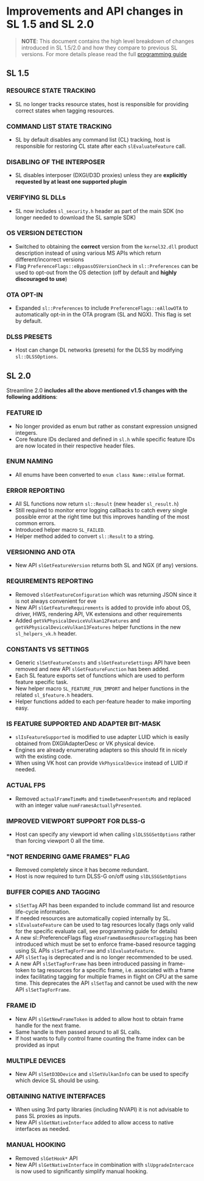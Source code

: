 # Improvements and API changes in SL 1.5 and SL 2.0

> **NOTE**:
> This document contains the high level breakdown of changes introduced in SL 1.5/2.0 and how they compare to previous SL versions. For more details please read the full [programming guide](./ProgrammingGuide.md)

## SL 1.5

### RESOURCE STATE TRACKING

* SL no longer tracks resource states, host is responsible for providing correct states when tagging resources.

### COMMAND LIST STATE TRACKING

* SL by default disables any command list (CL) tracking, host is responsible for restoring CL state after each `slEvaluateFeature` call.

### DISABLING OF THE INTERPOSER

* SL disables interposer (DXGI/D3D proxies) unless they are **explicitly requested by at least one supported plugin**

### VERIFYING SL DLLs

* SL now includes `sl_security.h` header as part of the main SDK (no longer needed to download the SL sample SDK)

### OS VERSION DETECTION

* Switched to obtaining the **correct** version from the `kernel32.dll` product description instead of using various MS APIs which return different/incorrect versions
* Flag `PreferenceFlags::eBypassOSVersionCheck` in `sl::Preferences` can be used to opt-out from the OS detection (off by default and **highly discouraged to use**)

### OTA OPT-IN

* Expanded `sl::Preferences` to include `PreferenceFlags::eAllowOTA` to automatically opt-in in the OTA program (SL and NGX). This flag is set by default.

### DLSS PRESETS

* Host can change DL networks (presets) for the DLSS by modifying `sl::DLSSOptions`.

## SL 2.0

Streamline 2.0 **includes all the above mentioned v1.5 changes with the following additions**:

### FEATURE ID

* No longer provided as enum but rather as constant expression unsigned integers.
* Core feature IDs declared and defined in `sl.h` while specific feature IDs are now located in their respective header files.

### ENUM NAMING

* All enums have been converted to `enum class Name::eValue` format.

### ERROR REPORTING

* All SL functions now return `sl::Result` (new header `sl_result.h`)
* Still required to monitor error logging callbacks to catch every single possible error at the right time but this improves handling of the most common errors.
* Introduced helper macro `SL_FAILED`.
* Helper method added to convert `sl::Result` to a string.

### VERSIONING AND OTA

* New API `slGetFeatureVersion` returns both SL and NGX (if any) versions.

### REQUIREMENTS REPORTING

* Removed `slGetFeatureConfiguration` which was returning JSON since it is not always convenient for eve
* New API `slGetFeatureRequirements` is added to provide info about OS, driver, HWS, rendering API, VK extensions and other requirements
* Added `getVkPhysicalDeviceVulkan12Features` and `getVkPhysicalDeviceVulkan13Features` helper functions in the new `sl_helpers_vk.h` header.

### CONSTANTS VS SETTINGS

* Generic `slSetFeatureConsts` and `slGetFeatureSettings` API have been removed and new API `slGetFeatureFunction` has been added.
* Each SL feature exports set of functions which are used to perform feature specific task.
* New helper macro `SL_FEATURE_FUN_IMPORT` and helper functions in the related `sl_$feature.h` headers.
* Helper functions added to each per-feature header to make importing easy.

### IS FEATURE SUPPORTED AND ADAPTER BIT-MASK

* `slIsFeatureSupported` is modified to use adapter LUID which is easily obtained from DXGIAdapterDesc or VK physical device.
* Engines are already enumerating adapters so this should fit in nicely with the existing code.
* When using VK host can provide `VkPhysicalDevice` instead of LUID if needed.

### ACTUAL FPS

* Removed `actualFrameTimeMs` and `timeBetweenPresentsMs` and replaced with an integer value `numFramesActuallyPresented`.

### IMPROVED VIEWPORT SUPPORT FOR DLSS-G

* Host can specify any viewport id when calling `slDLSSGSetOptions` rather than forcing viewport 0 all the time.

### "NOT RENDERING GAME FRAMES" FLAG

* Removed completely since it has become redundant.
* Host is now required to turn DLSS-G on/off using `slDLSSGSetOptions`

### BUFFER COPIES AND TAGGING

* `slSetTag` API has been expanded to include command list and resource life-cycle information.
* If needed resources are automatically copied internally by SL.
* `slEvaluateFeature` can be used to tag resources locally (tags only valid for the specific evaluate call, see programming guide for details)
* A new sl::PreferenceFlags flag `eUseFrameBasedResourceTagging` has been introduced which must be set to enforce frame-based resource tagging using SL APIs `slSetTagForFrame` and `slEvaluateFeature`.
* API `slSetTag` is deprecated and is no longer recommended to be used.
* A new API `slSetTagForFrame` has been introduced passing in frame-token to tag resources for a specific frame, i.e. associated with a frame index facilitating tagging for multiple frames in flight on CPU at the same time. This deprecates the API `slSetTag` and cannot be used with the new API `slSetTagForFrame`.

### FRAME ID

* New API `slGetNewFrameToken` is added to allow host to obtain frame handle for the next frame.
* Same handle is then passed around to all SL calls.
* If host wants to fully control frame counting the frame index can be provided as input

### MULTIPLE DEVICES

* New API `slSetD3DDevice` and `slSetVulkanInfo` can be used to specify which device SL should be using.

### OBTAINING NATIVE INTERFACES

* When using 3rd party libraries (including NVAPI) it is not advisable to pass SL proxies as inputs.
* New API `slGetNativeInterface` added to allow access to native interfaces as needed.

### MANUAL HOOKING

* Removed `slGetHook*` API
* New API `slGetNativeInterface` in combination with `slUpgradeIntercace` is now used to significantly simplify manual hooking.

